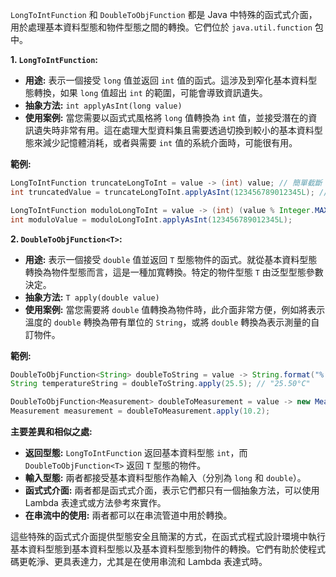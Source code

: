 `LongToIntFunction` 和 `DoubleToObjFunction` 都是 Java 中特殊的函式式介面，用於處理基本資料型態和物件型態之間的轉換。它們位於 `java.util.function` 包中。

**1. `LongToIntFunction`:**

* **用途:** 表示一個接受 `long` 值並返回 `int` 值的函式。這涉及到窄化基本資料型態轉換，如果 `long` 值超出 `int` 的範圍，可能會導致資訊遺失。
* **抽象方法:** `int applyAsInt(long value)`
* **使用案例:** 當您需要以函式式風格將 `long` 值轉換為 `int` 值，並接受潛在的資訊遺失時非常有用。這在處理大型資料集且需要透過切換到較小的基本資料型態來減少記憶體消耗，或者與需要 `int` 值的系統介面時，可能很有用。

**範例:**

```java
LongToIntFunction truncateLongToInt = value -> (int) value; // 簡單截斷
int truncatedValue = truncateLongToInt.applyAsInt(123456789012345L); // 可能遺失資訊

LongToIntFunction moduloLongToInt = value -> (int) (value % Integer.MAX_VALUE); // 使用模數運算映射到 int 範圍
int moduloValue = moduloLongToInt.applyAsInt(123456789012345L);
```

**2. `DoubleToObjFunction<T>`:**

* **用途:** 表示一個接受 `double` 值並返回 `T` 型態物件的函式。就從基本資料型態轉換為物件型態而言，這是一種加寬轉換。特定的物件型態 `T` 由泛型型態參數決定。
* **抽象方法:** `T apply(double value)`
* **使用案例:** 當您需要將 `double` 值轉換為物件時，此介面非常方便，例如將表示溫度的 `double` 轉換為帶有單位的 `String`，或將 `double` 轉換為表示測量的自訂物件。

**範例:**

```java
DoubleToObjFunction<String> doubleToString = value -> String.format("%.2f°C", value); // 將 double 格式化為溫度字串
String temperatureString = doubleToString.apply(25.5); // "25.50°C"

DoubleToObjFunction<Measurement> doubleToMeasurement = value -> new Measurement(value); // 轉換為自訂物件
Measurement measurement = doubleToMeasurement.apply(10.2);
```

**主要差異和相似之處:**

* **返回型態:** `LongToIntFunction` 返回基本資料型態 `int`，而 `DoubleToObjFunction<T>` 返回 `T` 型態的物件。
* **輸入型態:** 兩者都接受基本資料型態作為輸入（分別為 `long` 和 `double`）。
* **函式式介面:** 兩者都是函式式介面，表示它們都只有一個抽象方法，可以使用 Lambda 表達式或方法參考來實作。
* **在串流中的使用:** 兩者都可以在串流管道中用於轉換。


這些特殊的函式式介面提供型態安全且簡潔的方式，在函式式程式設計環境中執行基本資料型態到基本資料型態以及基本資料型態到物件的轉換。它們有助於使程式碼更乾淨、更具表達力，尤其是在使用串流和 Lambda 表達式時。
